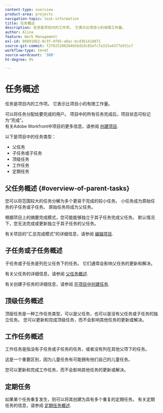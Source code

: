 ```yaml
---
content-type: overview
product-area: projects
navigation-topic: task-information
title: 任务概述
description: 任务是项目内的工作项。 它表示比项目小的有限工作量。
author: Alina
feature: Work Management
exl-id: 060918b2-8c3f-4f85-a8ac-bcd36141d071
source-git-commit: f2f825280204b56d2dc85efc7a315a4377e551c7
workflow-type: tm+mt
source-wordcount: '389'
ht-degree: 0%

---
```


# 任务概述

任务是项目内的工作项。 它表示比项目小的有限工作量。

可以将任务分配给要完成的用户。 项目中的所有任务完成后，项目状态可标记为“完成”。\
有关Adobe Workfront中项目的更多信息，请参阅 [创建项目](../../../manage-work/projects/create-projects/create-project.md).

以下是项目中的任务类型：

* 父任务
* 子任务或子任务
* 顶级任务
* 工作任务
* 定期任务

## 父任务概述  {#overview-of-parent-tasks}

您可以将范围较大的任务分解为多个更易于完成的较小任务。 小任务成为原始任务的子任务或子任务。 原始任务将成为父任务。

根据项目上的摘要完成模式，您可能能够独立于其子任务完成父任务。 默认情况下，您无法完成或更新独立于其子任务的父任务。

有关项目的“汇总完成模式”的详细信息，请参阅 [编辑项目](../../../manage-work/projects/manage-projects/edit-projects.md).

## 子任务或子任务概述

子任务或子任务是列在父任务下的任务。 它们通常会影响父任务的更新和解决。

有关父任务的详细信息，请参阅 [父任务概述](#overview-of-parent-tasks).

有关创建子任务的详细信息，请参阅 [在项目中创建任务](../../../manage-work/tasks/create-tasks/create-tasks-in-project.md).

## 顶级任务概述

顶层任务是一种工作任务类型，可以是父任务，也可以是没有父任务或子任务的独立任务。 您可以更新和完成顶级任务，而不会影响其他任务的更新或解决。

## 工作任务概述

工作任务是指没有子任务或子任务的任务，或者没有列在其他父项下的任务。

这是一个重要区别，因为儿童任务有可能拥有他们自己的儿童任务。

您可以更新和完成工作任务，而不会影响其他任务的更新或解决。

## 定期任务

如果某个任务重复发生，则可以将其创建为具有多个重复的定期任务。 有关定期任务的信息，请参阅 [定期任务概述](../../../manage-work/tasks/manage-tasks/recurring-tasks-overview.md).
